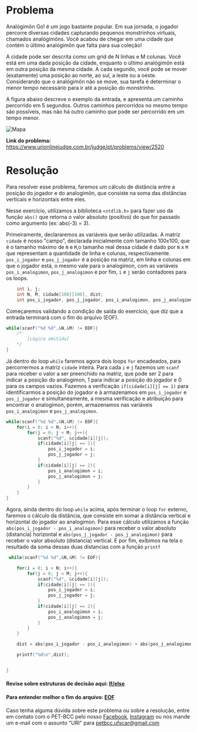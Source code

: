 # Problema

Analógimôn Go! é um jogo bastante popular. Em sua jornada, o jogador percorre diversas cidades capturando pequenos monstrinhos virtuais, chamados analógimôns. Você acabou de chegar em uma cidade que contém o último analógimôn que falta para sua coleção!

A cidade pode ser descrita como um grid de N linhas e M colunas. Você está em uma dada posição da cidade, enquanto o último analógimôn está em outra posição da mesma cidade. A cada segundo, você pode se mover (exatamente) uma posição ao norte, ao sul, a leste ou a oeste. Considerando que o analógimôn não se move, sua tarefa é determinar o menor tempo necessário para ir até a posição do monstrinho.

A figura abaixo descreve o exemplo da entrada, e apresenta um caminho percorrido em 5 segundos. Outros caminhos percorridos no mesmo tempo são possíveis, mas não há outro caminho que pode ser percorrido em um tempo menor.

![Mapa](https://www.urionlinejudge.com.br/gallery/images/problems/UOJ_2520.png)


**Link do problema:** https://www.urionlinejudge.com.br/judge/pt/problems/view/2520

# Resolução

Para resolver esse problema, faremos um cálculo de distância entre a posição do jogador e do analogimôn, que consiste na soma das distâncias verticais e horizontais entre eles.

Nesse exercício, utilizamos a biblioteca `<stdlib.h>` para fazer uso da função `abs()` que retorna o valor absoluto (positivo) do que for passado como argumento (ex: abs(-3) = 3).

Primeiramente, declararemos as variáveis que serão utilizadas. A matriz `cidade` é nosso "campo", declarada inicialmente com tamanho 100x100, que é o tamanho máximo de `N` e `M`,o tamanho real dessa cidade é dado por `N` x `M` que representam a quantidade de linha e colunas, respectivamente. `pos_i_jogador` e `pos_j_jogador` é a posição na matriz, em linha e colunas em que o jogador está, o mesmo vale para o analogimon, com as variáveis `pos_i_analogimon`, `pos_j_analogimon` e por fim, `i` e `j` serão contadores para os loops.

```c
    int i, j;
    int N, M, cidade[100][100], dist;
    int pos_i_jogador, pos_j_jogador, pos_i_analogimon, pos_j_analogimon;
```

Começaremos validando a condição de saída do exercício, que diz que a entrada terminará com o fim do arquivo (EOF).

```c
while(scanf("%d %d",&N,&M) != EOF){
    /*
        [Lógica omitida]
    */
}
```

Já dentro do loop `while` faremos agora dois loops `for` encadeados, para percorrermos a matriz `cidade` inteira. Para cada `i` e `j` fazemos um `scanf` para receber o valor a ser preenchido na matriz, que pode ser 2 para indicar a posição do analogimon, 1 para indicar a posição do jogador e 0 para os campos vazios.
Fazemos a verificação `if(cidade[i][j] == 1)` para identificarmos a posição do jogador e à armazenamos em `pos_i_jogador` e `pos_j_jogador` e simultaneamente, a mesma verificação e atribuição para encontrar o analogimon, porém, armazenamos nas variáveis `pos_i_analogimon` e `pos_j_analogimon`.

```c
while(scanf("%d %d",&N,&M) != EOF){
    for(i = 0; i < N; i++){
        for(j = 0; j < M; j++){
            scanf("%d", &cidade[i][j]);
            if(cidade[i][j] == 1){
                pos_i_jogador = i;
                pos_j_jogador = j;
            }
            if(cidade[i][j] == 2){
                pos_i_analogimon = i;
                pos_j_analogimon = j;
            }
        }
    }   
}
```

Agora, ainda dentro do loop `while` acima, após terminar o loop `for` externo, faremos o cálculo da distância, que consiste em somar a distância vertical e horizontal do jogador ao analogimon. Para esse cálculo utilizamos a função `abs(pos_i_jogador - pos_i_analogimon)` para receber o valor absoluto (distancia) horizontal e `abs(pos_j_jogador - pos_j_analogimon)` para receber o valor absoluto (distancia) vertical.
E por fim, exibimos na tela o resultado da soma dessas duas distancias com a função `printf`

```c
 while(scanf("%d %d",&N,&M) != EOF){

    for(i = 0; i < N; i++){
        for(j = 0; j < M; j++){
            scanf("%d", &cidade[i][j]);
            if(cidade[i][j] == 1){
                pos_i_jogador = i;
                pos_j_jogador = j;
            }
            if(cidade[i][j] == 2){
                pos_i_analogimon = i;
                pos_j_analogimon = j;
            }
        }
    }

    dist = abs(pos_i_jogador - pos_i_analogimon) + abs(pos_j_analogimon - pos_j_jogador);

    printf("%d\n",dist);


}
```

#### Revise sobre estruturas de decisão aqui: [If/else](http://linguagemc.com.br/estrutura-de-decisao-if-em-linguagem-c/#:~:text=Uma%20estrutura%20de%20decis%C3%A3o%20examina,estrutura%20de%20decis%C3%A3o%20muito%20utilizada.&text=Elaborar%20um%20programa%20em%20linguagem,valor%20da%20soma%20na%20tela.)

#### Para entender melhor o fim do arquivo: [EOF](https://pt.wikipedia.org/wiki/EOF)

Caso tenha alguma dúvida sobre este problema ou sobre a resolução, entre em contato com o PET-BCC pelo nosso
[Facebook](https://www.facebook.com/petbcc/),
[Instagram](https://www.instagram.com/petbcc.ufscar/)
ou nos mande um e-mail com o assunto "URI" para  petbcc.ufscar@gmail.com




